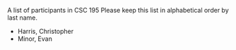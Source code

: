 A list of participants in CSC 195
Please keep this list in alphabetical order by last name.
- Harris, Christopher
- Minor, Evan
